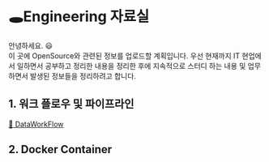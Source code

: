 # :hole:Engineering 자료실
안녕하세요. :smiley: <br> 이 곳에 OpenSource와 관련된 정보를 업로드할 계획입니다.
우선 현재까지 IT 현업에서 일하면서 공부하고 정리한 내용을 정리한 후에 지속적으로 스터디 하는 내용 및 업무하면서 발생된 정보들을 정리하려고 합니다.

## 1. 워크 플로우 및 파이프라인
[:clown_face: DataWorkFlow](./DataWorkFlow.md)
## 2. Docker Container

## 



